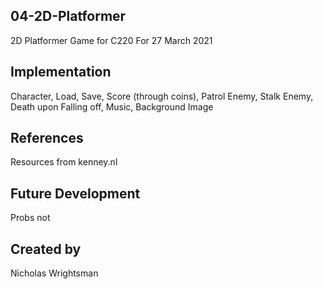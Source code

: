 ## 04-2D-Platformer
2D Platformer Game for C220 For 27 March 2021
## Implementation
Character, Load, Save, Score (through coins), Patrol Enemy, Stalk Enemy, Death upon Falling off, Music, Background Image
## References
Resources from kenney.nl 
## Future Development
Probs not
## Created by
Nicholas Wrightsman
